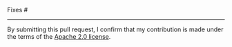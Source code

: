 <!--
Explain what changed and why.

Please read the [Contribution guidelines][1] and follow the pull-request
checklist.

[1]: https://github.com/aws-samples/trading-latency-benchmark/blob/master/CONTRIBUTING.md
-->

Fixes # <!-- Please create a new issue if none exists yet -->

---

By submitting this pull request, I confirm that my contribution is made under the terms of the [Apache 2.0 license].

[Apache 2.0 license]: https://www.apache.org/licenses/LICENSE-2.0
